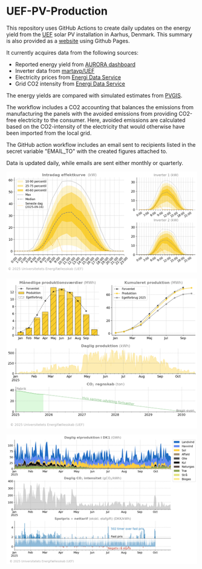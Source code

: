 # UEF-PV-Production

This repository uses GitHub Actions to create daily updates on the energy yield from the [UEF](https://www.uef.dk/home) solar PV installation in Aarhus, Denmark. This summary is also provided as a [website](https://ebbekyhl.github.io/UEF-PV-Production/) using Github Pages.

It currently acquires data from the following sources:
- Reported energy yield from [AURORA dashboard](https://dashboard.aurora-h2020.eu/en-GB/pv-data?site=DK01&month=2025-06)
- Inverter data from [martavp/UEF](https://github.com/martavp/UEF)
- Electricity prices from [Energi Data Service](https://www.energidataservice.dk/)
- Grid CO2 intensity from [Energi Data Service](https://www.energidataservice.dk/)

The energy yields are compared with simulated estimates from [PVGIS](https://re.jrc.ec.europa.eu/pvg_tools/en/). 

The workflow includes a CO2 accounting that balances the emissions from manufacturing the panels with the avoided emissions from providing CO2-free electricity to the consumer. Here, avoided emissions are calculated based on the CO2-intensity of the electricity that would otherwise have been imported from the local grid. 

The GitHub action workflow includes an email sent to recipients listed in the secret variable "EMAIL_TO" with the created figures attached to.

Data is updated daily, while emails are sent either monthly or quarterly.

![UEF PV installation production data](/figures/production_panel_1.png)

![UEF PV installation production data](/figures/production_panel_2.png)

![UEF PV installation production data](/figures/production_panel_3.png)
